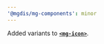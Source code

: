 ```yaml
---
'@mgdis/mg-components': minor
---
```


Added variants to [**`<mg-icon>`**](./?path=/docs/atoms-mg-icon--mg-icon).
